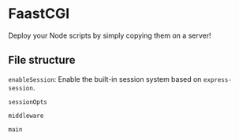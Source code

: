 # FaastCGI
Deploy your Node scripts by simply copying them on a server!

## File structure

`enableSession`: Enable the built-in session system based on `express-session`.

`sessionOpts`

`middleware`

`main`